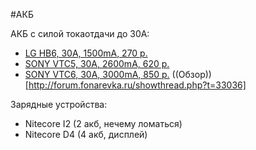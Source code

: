 #АКБ

АКБ с силой токаотдачи до 30A:
* [LG HB6, 30A, 1500mA, 270 р.](http://www.zapas-m.ru/shop/UID_18650_1500mach_lg_inr18650HB6_3_7v_30a_nezashchishchennyy_li_ion_akkumulyator_vysokoy_moshchnosti.html)
* [SONY VTC5, 30A, 2600mA, 620 р.](http://www.zapas-m.ru/shop/UID_18650_sony_us18650vtc5_2600mah_3_6v_30a_max_nezashchishchennyy_li_ion_akb.html)
* [SONY VTC6, 30A, 3000mA, 850 р.](http://www.zapas-m.ru/shop/UID_18650_3000mach_sony_us18650vtc6_3_6v_30a_nezashchishchennyy_li_ion_akkumulyator_vysokoy_moshchnosti.html) ((Обзор))[http://forum.fonarevka.ru/showthread.php?t=33036]

Зарядные устройства:
* Nitecore I2 (2 акб, нечему ломаться)
* Nitecore D4 (4 акб, дисплей)

